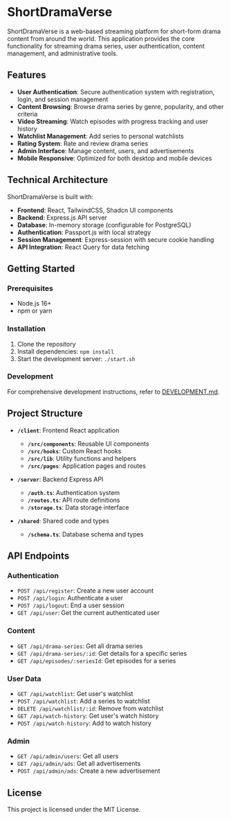 # ShortDramaVerse

ShortDramaVerse is a web-based streaming platform for short-form drama content from around the world. This application provides the core functionality for streaming drama series, user authentication, content management, and administrative tools.

## Features

- **User Authentication**: Secure authentication system with registration, login, and session management
- **Content Browsing**: Browse drama series by genre, popularity, and other criteria
- **Video Streaming**: Watch episodes with progress tracking and user history
- **Watchlist Management**: Add series to personal watchlists
- **Rating System**: Rate and review drama series
- **Admin Interface**: Manage content, users, and advertisements
- **Mobile Responsive**: Optimized for both desktop and mobile devices

## Technical Architecture

ShortDramaVerse is built with:

- **Frontend**: React, TailwindCSS, Shadcn UI components
- **Backend**: Express.js API server
- **Database**: In-memory storage (configurable for PostgreSQL)
- **Authentication**: Passport.js with local strategy
- **Session Management**: Express-session with secure cookie handling
- **API Integration**: React Query for data fetching

## Getting Started

### Prerequisites

- Node.js 16+
- npm or yarn

### Installation

1. Clone the repository
2. Install dependencies: `npm install`
3. Start the development server: `./start.sh`

### Development

For comprehensive development instructions, refer to [DEVELOPMENT.md](DEVELOPMENT.md).

## Project Structure

- **`/client`**: Frontend React application
  - **`/src/components`**: Reusable UI components
  - **`/src/hooks`**: Custom React hooks
  - **`/src/lib`**: Utility functions and helpers
  - **`/src/pages`**: Application pages and routes

- **`/server`**: Backend Express API
  - **`/auth.ts`**: Authentication system
  - **`/routes.ts`**: API route definitions
  - **`/storage.ts`**: Data storage interface

- **`/shared`**: Shared code and types
  - **`/schema.ts`**: Database schema and types

## API Endpoints

### Authentication

- `POST /api/register`: Create a new user account
- `POST /api/login`: Authenticate a user
- `POST /api/logout`: End a user session
- `GET /api/user`: Get the current authenticated user

### Content

- `GET /api/drama-series`: Get all drama series
- `GET /api/drama-series/:id`: Get details for a specific series
- `GET /api/episodes/:seriesId`: Get episodes for a series

### User Data

- `GET /api/watchlist`: Get user's watchlist
- `POST /api/watchlist`: Add a series to watchlist
- `DELETE /api/watchlist/:id`: Remove from watchlist
- `GET /api/watch-history`: Get user's watch history
- `POST /api/watch-history`: Add to watch history

### Admin

- `GET /api/admin/users`: Get all users
- `GET /api/admin/ads`: Get all advertisements
- `POST /api/admin/ads`: Create a new advertisement

## License

This project is licensed under the MIT License.